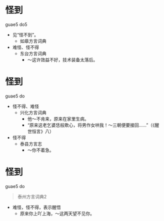 # 怪到
guae5 do5
+ 见“怪不到”。
  * 如皋方言词典
+ 难怪、怪不得
  * 东台方言词典
    - ～这许效益不好，技术装备太落后。

# 怪到
guae5 do
+ 怪不得、难怪
  * 兴化方言词典
    - 他～不肯来，原来在家里生病。
    - “原来这老乞婆恁般欺心，将男作女哄我！～三朝便要接回……”（《醒世恒言》八）
+ 怪不得
  * 泰县方言志
    - ～你不着急。

# 怪到
guae5 do
> 泰州方言词典2
- 难怪，怪不得，表示醒悟
  - 原来你上吖上海，～这两天望不见你。
